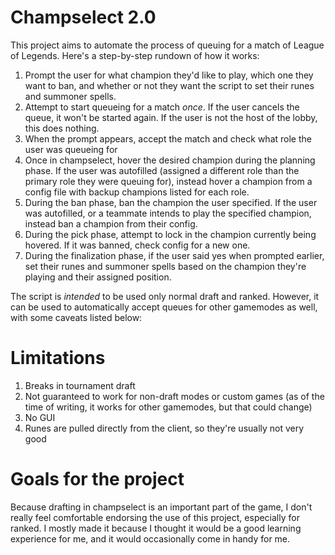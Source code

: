 # Champselect 2.0
This project aims to automate the process of queuing for a match of League of Legends. Here's a step-by-step rundown of how it works:

1. Prompt the user for what champion they'd like to play, which one they want to ban, and whether or not they  want the script to set their runes and summoner spells. 
2. Attempt to start queueing for a match _once_. If the user cancels the queue, it won't be started again. If the user is not the host of the lobby, this does nothing.
3. When the prompt appears, accept the match and check what role the user was queueing for
4. Once in champselect, hover the desired champion during the planning phase. If the user was autofilled (assigned a different role than the primary role they were queuing for), instead hover a champion from a config file with backup champions listed for each role.
5. During the ban phase, ban the champion the user specified. If the user was autofilled, or a teammate intends to play the specified champion, instead ban a champion from their config.
6. During the pick phase, attempt to lock in the champion currently being hovered. If it was banned, check config for a new one.
7. During the finalization phase, if the user said yes when prompted earlier, set their runes and summoner spells based on the champion they're playing and their assigned position.

The script is _intended_ to be used only normal draft and ranked. However, it can be used to automatically accept queues for other gamemodes as well, with some caveats listed below:

# Limitations
1. Breaks in tournament draft
2. Not guaranteed to work for non-draft modes or custom games (as of the time of writing, it works for other gamemodes, but that could change)
3. No GUI
4. Runes are pulled directly from the client, so they're usually not very good

# Goals for the project
Because drafting in champselect is an important part of the game, I don't really feel comfortable endorsing the use of this project, especially for ranked. I mostly made it because I thought it would be a good learning experience for me, and it would occasionally come in handy for me.
